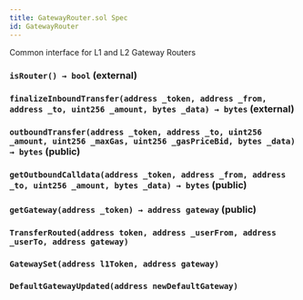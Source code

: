 ```yaml
---
title: GatewayRouter.sol Spec
id: GatewayRouter
---
```


Common interface for L1 and L2 Gateway Routers

### `isRouter() → bool` (external)

### `finalizeInboundTransfer(address _token, address _from, address _to, uint256 _amount, bytes _data) → bytes` (external)

### `outboundTransfer(address _token, address _to, uint256 _amount, uint256 _maxGas, uint256 _gasPriceBid, bytes _data) → bytes` (public)

### `getOutboundCalldata(address _token, address _from, address _to, uint256 _amount, bytes _data) → bytes` (public)

### `getGateway(address _token) → address gateway` (public)

### `TransferRouted(address token, address _userFrom, address _userTo, address gateway)`

### `GatewaySet(address l1Token, address gateway)`

### `DefaultGatewayUpdated(address newDefaultGateway)`
